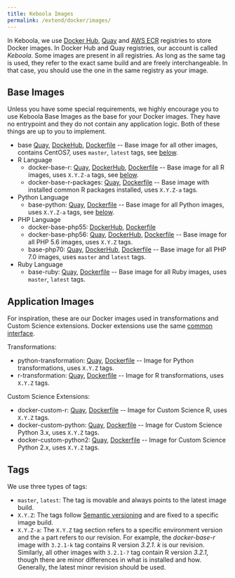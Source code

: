 ```yaml
---
title: Keboola Images
permalink: /extend/docker/images/
---
```


In Keboola, we use 
[Docker Hub](https://hub.docker.com/r/keboola/), 
[Quay](https://quay.io/organization/keboola) and [AWS ECR](https://aws.amazon.com/ecr/) registries to store Docker images. 
In Docker Hub and Quay registries, our account is called *Keboola*. 
Some images are present in all registries. 
As long as the same tag is used, they refer to the exact same build and are freely interchangeable. 
In that case, you should use the one in the same registry as your image. 


## Base Images

Unless you have some special requirements, we highly encourage you to use Keboola Base Images as the base for your Docker images.
They have no entrypoint and they do not contain any application logic. 
Both of these things are up to you to implement.


- base 
[Quay](https://quay.io/repository/keboola/base), 
[DockeHub](https://hub.docker.com/r/keboola/base/), 
[Dockerfile](https://github.com/keboola/docker-base) -- 
Base image for all other images, contains CentOS7, 
uses `master`, `latest` tags, see [below](#tags).
- R Language
  - docker-base-r: 
[Quay](https://quay.io/repository/keboola/docker-base-r),
[DockerHub](https://hub.docker.com/r/keboola/docker-base-r/), 
[Dockerfile](https://github.com/keboola/docker-base-r) -- 
Base image for all R images, 
uses `X.Y.Z-a` tags, see [below](#tags).
  - docker-base-r-packages: 
[Quay](https://quay.io/repository/keboola/docker-base-r-packages), 
[Dockerfile](https://github.com/keboola/docker-base-r-packages) -- 
Base image with installed common R packages installed, 
uses `X.Y.Z-a` tags. 
- Python Language
  - base-python: 
[Quay](https://quay.io/repository/keboola/base-python), 
[Dockerfile](https://github.com/keboola/docker-base-python) --
Base image for all Python images, 
uses `X.Y.Z-a` tags, see [below](#tags).
- PHP Language
  - docker-base-php55:
[DockerHub](https://hub.docker.com/r/keboola/base-php55/), 
[Dockerfile](https://github.com/keboola/docker-base-php55/) 
  - docker-base-php56: 
[Quay](https://quay.io/repository/keboola/docker-base-php56),
[DockerHub](https://hub.docker.com/r/keboola/base-php56/), 
[Dockerfile](https://github.com/keboola/docker-base-php56) -- 
Base image for all PHP 5.6 images, 
uses `X.Y.Z` tags.
  - base-php70: 
[Quay](https://quay.io/repository/keboola/base-php70),
[DockerHub](https://hub.docker.com/r/keboola/base-php70/), 
[Dockerfile](https://github.com/keboola/docker-base-php70) --
Base image for all PHP 7.0 images, 
uses `master` and `latest` tags. 
- Ruby Language
  - base-ruby:
[Quay](https://quay.io/repository/keboola/base-ruby), 
[Dockerfile](https://github.com/keboola/docker-base-ruby) --
Base image for all Ruby images, 
uses `master`, `latest` tags.
 
## Application Images

For inspiration, these are our Docker images used in transformations and Custom Science extensions. 
Docker extensions use the same [common interface](/extend/common-interface/).

Transformations:

- python-transformation:
[Quay](https://quay.io/repository/keboola/python-transformation), 
[Dockerfile](https://github.com/keboola/python-transformation) -- 
Image for Python transformations, 
uses `X.Y.Z` tags.
- r-transformation:
[Quay](https://quay.io/repository/keboola/r-transformation), 
[Dockerfile](https://github.com/keboola/r-transformation) -- 
Image for R transformations, 
uses `X.Y.Z` tags. 

Custom Science Extensions:

- docker-custom-r:
[Quay](https://quay.io/repository/keboola/docker-custom-r),
[Dockerfile](https://github.com/keboola/docker-custom-r) -- 
Image for Custom Science R, 
uses `X.Y.Z` tags.
- docker-custom-python: 
[Quay](https://quay.io/repository/keboola/docker-custom-python),
[Dockerfile](https://github.com/keboola/docker-custom-python) -- 
Image for Custom Science Python 3.x, 
uses `X.Y.Z` tags.
- docker-custom-python2:
[Quay](https://quay.io/repository/keboola/docker-custom-python2),
[Dockerfile](https://github.com/keboola/docker-custom-python2) -- 
Image for Custom Science Python 2.x, 
uses `X.Y.Z` tags.

## Tags
We use three types of tags:

- `master`, `latest`: The tag is movable and always points to the latest image build. 
- `X.Y.Z`: The tags follow [Semantic versioning](http://semver.org/) and are fixed to a specific image build.
- `X.Y.Z-a`: The `X.Y.Z` tag section refers to a specific environment version and the `a` part refers to our revision. 
For example, the *docker-base-r* image with `3.2.1-k` tag contains R version *3.2.1*. *k* is our revision. Similarly, all other images
with `3.2.1-?` tag contain R version *3.2.1*, though there are minor differences in what is installed and how. Generally,
the latest minor revision should be used. 

